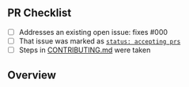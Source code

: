 <!-- 👋 Hi, thanks for sending a PR to prune-github-notifications! 🧹
Please fill out all fields below and make sure each item is true and [x] checked.
Otherwise we may not be able to review your PR. -->

## PR Checklist

- [ ] Addresses an existing open issue: fixes #000
- [ ] That issue was marked as [`status: accepting prs`](https://github.com/JoshuaKGoldberg/prune-github-notifications/issues?q=is%3Aopen+is%3Aissue+label%3A%22status%3A+accepting+prs%22)
- [ ] Steps in [CONTRIBUTING.md](https://github.com/JoshuaKGoldberg/prune-github-notifications/blob/main/.github/CONTRIBUTING.md) were taken

## Overview

<!-- Description of what is changed and how the code change does that. -->

